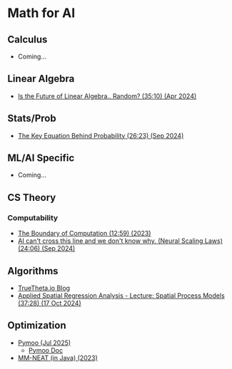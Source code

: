 # Math for AI

## Calculus

* Coming...

## Linear Algebra

* [Is the Future of Linear Algebra.. Random? (35:10) (Apr 2024)](https://www.youtube.com/watch?v=6htbyY3rH1w)

## Stats/Prob

* [The Key Equation Behind Probability (26:23) (Sep 2024)](https://www.youtube.com/watch?v=KHVR587oW8I)

## ML/AI Specific

* Coming...

## CS Theory

### Computability

* [The Boundary of Computation (12:59) (2023)](https://www.youtube.com/watch?v=kmAc1nDizu0)
* [AI can't cross this line and we don't know why. (Neural Scaling Laws) (24:06) (Sep 2024)](https://www.youtube.com/watch?v=5eqRuVp65eY)

## Algorithms

* [TrueTheta.io Blog](https://truetheta.io/concepts/opinions-and-speculations/a-view-into-government-cybersecurity/)
* [Applied Spatial Regression Analysis - Lecture: Spatial Process Models (37:28) (17 Oct 2024)](https://www.youtube.com/watch?v=6F5u8GEPHzs)

## Optimization

* [Pymoo (Jul 2025)](https://github.com/anyoptimization/pymoo)
  - [Pymoo Doc](https://pymoo.org/)
* [MM-NEAT (in Java) (2023)](https://github.com/schrum2/MM-NEAT)